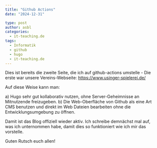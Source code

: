 ```yaml
---
title: "Github Actions"
date: "2024-12-31"

type: post
author: asbl
categories:
  - it-teaching.de
tags:
  - Informatik
  - github
  - hugo
  - it-teaching.de
---
```


Dies ist bereits die zweite Seite, die ich auf github-actions umstelle - Die erste war unsere Vereins-Webseite: https://www.usinger-spielerei.de/

Auf diese Weise kann man:

a) Hugo sehr gut kollaborativ nutzen, ohne Server-Geheimnisse an Mitnutzende freizugeben.
b) Die Web-Oberfläche von Github als eine Art CMS benutzen und direkt im Web Dateien bearbeiten ohne die Entwicklungsumgebung zu öffnen.

Damit ist das Blog offiziell wieder aktiv. Ich schreibe demnächst mal auf, was ich unternommen habe, damit dies so funktioniert wie ich mir das vorstelle.

Guten Rutsch euch allen!